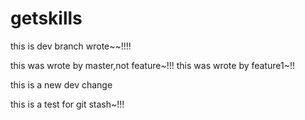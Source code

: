 # getskills

this is dev branch wrote~~!!!!

this was wrote by master,not feature~!!!
this was wrote by feature1~!!

<!--  -->
this is a new dev change 
<!-- text git stash -->

this is a test for git stash~!!!